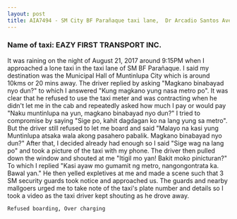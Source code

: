 ```yaml
---
layout: post
title: AIA7494 - SM City BF Parañaque taxi lane,  Dr Arcadio Santos Ave, Parañaque, Metro Manila
---
```


### Name of taxi: EAZY FIRST TRANSPORT INC.

It was raining on the night of August 21, 2017 around 9:15PM when I approached a lone taxi in the taxi lane of SM BF Parañaque. I said my destination was the Municipal Hall of Muntinlupa City which is around 10kms or 20 mins away. The driver replied by asking "Magkano binabayad nyo dun?" to which I answered "Kung magkano yung nasa metro po". It was clear that he refused to use the taxi meter and was contracting when he didn't let me in the cab and repeatedly asked how much I pay or would pay "Naku muntinlupa na yun, magkano binabayad nyo dun?" I tried to compromise by saying "Sige po, kahit dagdagan ko na lang yung sa metro". But the driver still refused to let me board and said "Malayo na kasi yung Muntinlupa atsaka wala akong pasahero pabalik. Magkano binabayad nyo dun?" After that, I decided already had enough so I said "Sige wag na lang po" and took a picture of the taxi with my phone. The driver then pulled down the window and shouted at me "Itigil mo yan! Bakit moko pinicturan?" To which I replied "Kasi ayaw mo gumamit ng metro, nangongontrata ka. Bawal yan." He then yelled expletives at me and made a scene such that 3 SM security guards took notice and approached us. The guards and nearby mallgoers urged me to take note of the taxi's plate number and details so I took a video as the taxi driver kept shouting as he drove away.

```Refused boarding, Over charging```
